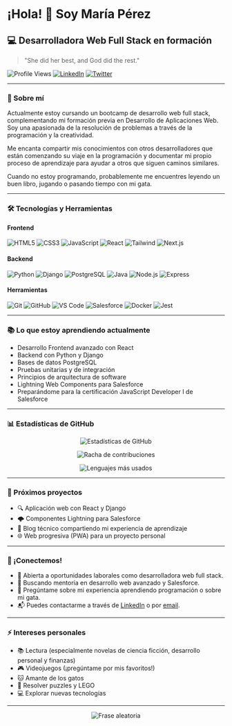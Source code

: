 # ¡Hola! 🌿 Soy María Pérez

## 💻 Desarrolladora Web Full Stack en formación

> "She did her best, and God did the rest."

![Profile Views](https://komarev.com/ghpvc/?username=mariaprez32&color=brightgreen)
[![LinkedIn](https://img.shields.io/badge/LinkedIn-0077B5?style=flat&logo=linkedin&logoColor=white)](https://www.linkedin.com/in/mariaprez/)
[![Twitter](https://img.shields.io/badge/X-000000?style=flat&logo=x&logoColor=white)](https://twitter.com/mariaprezt)

---

### 🚀 Sobre mí

Actualmente estoy cursando un bootcamp de desarrollo web full stack, complementando mi formación previa en Desarrollo de Aplicaciones Web. Soy una apasionada de la resolución de problemas a través de la programación y la creatividad.

Me encanta compartir mis conocimientos con otros desarrolladores que están comenzando su viaje en la programación y documentar mi propio proceso de aprendizaje para ayudar a otros que siguen caminos similares.

Cuando no estoy programando, probablemente me encuentres leyendo un buen libro, jugando o pasando tiempo con mi gata.

---

### 🛠️ Tecnologías y Herramientas

#### Frontend
![HTML5](https://img.shields.io/badge/HTML5-E34F26?style=flat&logo=html5&logoColor=white)
![CSS3](https://img.shields.io/badge/CSS3-1572B6?style=flat&logo=css3&logoColor=white)
![JavaScript](https://img.shields.io/badge/JavaScript-F7DF1E?style=flat&logo=javascript&logoColor=black)
![React](https://img.shields.io/badge/React-61DAFB?style=flat&logo=react&logoColor=black)
![Tailwind](https://img.shields.io/badge/Tailwind-38B2AC?style=flat&logo=tailwind-css&logoColor=white)
![Next.js](https://img.shields.io/badge/Next.js-000000?style=flat&logo=next.js&logoColor=white)

#### Backend
![Python](https://img.shields.io/badge/Python-3776AB?style=flat&logo=python&logoColor=white)
![Django](https://img.shields.io/badge/Django-092E20?style=flat&logo=django&logoColor=white)
![PostgreSQL](https://img.shields.io/badge/PostgreSQL-316192?style=flat&logo=postgresql&logoColor=white)
![Java](https://img.shields.io/badge/Java-ED8B00?style=flat&logo=openjdk&logoColor=white)
![Node.js](https://img.shields.io/badge/Node.js-339933?style=flat&logo=node.js&logoColor=white)
![Express](https://img.shields.io/badge/Express-000000?style=flat&logo=express&logoColor=white)

#### Herramientas
![Git](https://img.shields.io/badge/Git-F05032?style=flat&logo=git&logoColor=white)
![GitHub](https://img.shields.io/badge/GitHub-100000?style=flat&logo=github&logoColor=white)
![VS Code](https://img.shields.io/badge/VS_Code-007ACC?style=flat&logo=visual-studio-code&logoColor=white)
![Salesforce](https://img.shields.io/badge/Salesforce-00A1E0?style=flat&logo=salesforce&logoColor=white)
![Docker](https://img.shields.io/badge/Docker-2496ED?style=flat&logo=docker&logoColor=white)
![Jest](https://img.shields.io/badge/Jest-C21325?style=flat&logo=jest&logoColor=white)

---

### 📚 Lo que estoy aprendiendo actualmente

- Desarrollo Frontend avanzado con React
- Backend con Python y Django
- Bases de datos PostgreSQL
- Pruebas unitarias y de integración
- Principios de arquitectura de software
- Lightning Web Components para Salesforce
- Preparándome para la certificación JavaScript Developer I de Salesforce

---

### 📊 Estadísticas de GitHub

<p align="center">
  <img src="https://github-readme-stats.vercel.app/api?username=mariaprez32&show_icons=true&theme=tokyonight" alt="Estadísticas de GitHub" />
</p>

<p align="center">
  <img src="https://github-readme-streak-stats.herokuapp.com/?user=mariaprez32&theme=tokyonight" alt="Racha de contribuciones" />
</p>

<p align="center">
  <img src="https://github-readme-stats.vercel.app/api/top-langs/?username=mariaprez32&layout=compact&theme=tokyonight" alt="Lenguajes más usados" />
</p>

---

### 💼 Próximos proyectos

- 🔍 Aplicación web con React y Django
- 🌩️ Componentes Lightning para Salesforce
- 📝 Blog técnico compartiendo mi experiencia de aprendizaje
- 🌐 Web progresiva (PWA) para un proyecto personal

---

### 🤝 ¡Conectemos!

- 💼 Abierta a oportunidades laborales como desarrolladora web full stack.
- 🤔 Buscando mentoría en desarrollo web avanzado y Salesforce.
- 💬 Pregúntame sobre mi experiencia aprendiendo programación o sobre mi gata.
- 📬 Puedes contactarme a través de [LinkedIn](https://www.linkedin.com/in/mariaprez/) o por [email](mailto:maria.alejandrapt@gmail.com).

---

### ⚡ Intereses personales

- 📚 Lectura (especialmente novelas de ciencia ficción, desarrollo personal y finanzas)
- 🎮 Videojuegos (¡pregúntame por mis favoritos!)
- 🐱 Amante de los gatos
- 🧩 Resolver puzzles y LEGO
- 💻 Explorar nuevas tecnologías

---

<p align="center">
  <img src="https://quotes-github-readme.vercel.app/api?type=horizontal&theme=tokyonight" alt="Frase aleatoria" />
</p>

